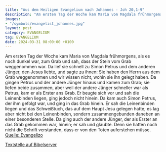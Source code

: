 ```yaml
---
title: "Aus dem Heiligen Evangelium nach Johannes - Joh 20,1-9"
description: "Am ersten Tag der Woche kam Maria von Magdala frühmorgens, als es noch dunkel war, zum Grab und sah, dass der Stein vom Grab weggenommen war. Da lief sie schnell zu Simon Petrus und dem anderen Jünger, den Jesus liebte, und sagte zu ihnen: Sie haben den Herrn aus dem Grab weggeno...."
images:
- "/symbols/evangelist_johannes.jpg"
layout: post
category: EVANGELIUM
tag: EVANGELIUM
date: 2024-03-31 08:00:00 +0100
---
```

Am ersten Tag der Woche kam Maria von Magdala frühmorgens, als es noch dunkel war, zum Grab und sah, dass der Stein vom Grab weggenommen war.
Da lief sie schnell zu Simon Petrus und dem anderen Jünger, den Jesus liebte, und sagte zu ihnen: Sie haben den Herrn aus dem Grab weggenommen und wir wissen nicht, wohin sie ihn gelegt haben.<!--more-->
Da gingen Petrus und der andere Jünger hinaus und kamen zum Grab;
sie liefen beide zusammen, aber weil der andere Jünger schneller war als Petrus, kam er als Erster ans Grab.
Er beugte sich vor und sah die Leinenbinden liegen, ging jedoch nicht hinein.
Da kam auch Simon Petrus, der ihm gefolgt war, und ging in das Grab hinein. Er sah die Leinenbinden liegen
und das Schweißtuch, das auf dem Haupt Jesu gelegen hatte; es lag aber nicht bei den Leinenbinden, sondern zusammengebunden daneben an einer besonderen Stelle.
Da ging auch der andere Jünger, der als Erster an das Grab gekommen war, hinein; er sah und glaubte.
Denn sie hatten noch nicht die Schrift verstanden, dass er von den Toten auferstehen müsse.<br>
[Quelle: Evangelizo](https://evangeliumtagfuertag.org/DE/gospel)

[Textstelle auf Bibelserver](https://www.bibleserver.com/EU/Johannes20,1-9)
